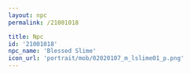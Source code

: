```yaml
---
layout: npc
permalink: /21001018

title: Npc
id: '21001018'
npc_name: 'Blessed Slime'
icon_url: 'portrait/mob/02020107_m_lslime01_p.png'
---
```

